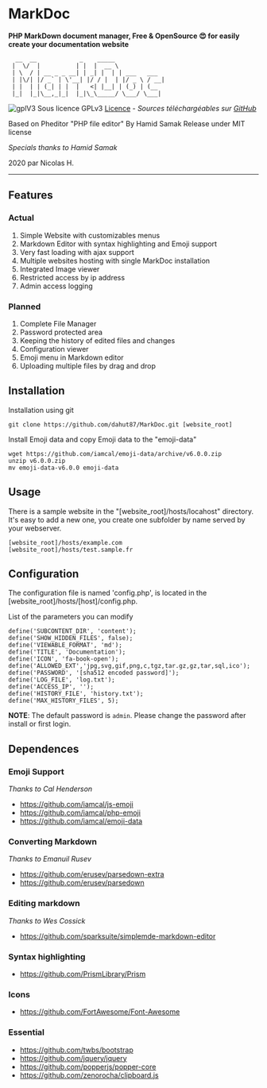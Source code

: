 # MarkDoc

**PHP MarkDown document manager, Free &amp; OpenSource :heart_eyes: for easily create your documentation website**
```
  __  __            _    _____             
 |  \/  |          | |  |  __ \            
 | \  / | __ _ _ __| | _| |  | | ___   ___ 
 | |\/| |/ _` | \'__| |/ / |  | |/ _ \ / __|
 | |  | | (_| | |  |   <| |__| | (_) | (__ 
 |_|  |_|\__,_|_|  |_|\_\_____/ \___/ \___|
```                                      

![gplV3](https://www.gnu.org/graphics/gplv3-127x51.png) Sous licence GPLv3 [Licence](/special/gpl-3.0.md) - *Sources téléchargéables sur [GitHub](https://github.com/dahut87/MarkDoc)*

Based on Pheditor "PHP file editor" By Hamid Samak Release under MIT license

*Specials thanks to Hamid Samak*

2020 par Nicolas H.

---

## Features

### Actual

1. Simple Website with customizables menus
2. Markdown Editor with syntax highlighting and Emoji support
3. Very fast loading with ajax support
4. Multiple websites hosting with single MarkDoc installation
3. Integrated Image viewer
4. Restricted access by ip address
5. Admin access logging

### Planned

1. Complete File Manager
2. Password protected area
3. Keeping the history of edited files and changes
4. Configuration viewer
5. Emoji menu in Markdown editor
6. Uploading multiple files by drag and drop

## Installation

Installation using git

```
git clone https://github.com/dahut87/MarkDoc.git [website_root]
```

Install Emoji data and copy Emoji data to the "emoji-data"

```
wget https://github.com/iamcal/emoji-data/archive/v6.0.0.zip
unzip v6.0.0.zip
mv emoji-data-v6.0.0 emoji-data
```

## Usage

There is a sample website in the "[website_root]/hosts/locahost" directory. It's easy to add a new one, you create one subfolder by name served by your webserver.

```
[website_root]/hosts/example.com
[website_root]/hosts/test.sample.fr
```

## Configuration

The configuration file is named 'config.php', is located in the [website_root]/hosts/[host]/config.php.

List of the parameters you can modify
```
define('SUBCONTENT_DIR', 'content');
define('SHOW_HIDDEN_FILES', false);
define('VIEWABLE_FORMAT', 'md');
define('TITLE', 'Documentation');
define('ICON', 'fa-book-open');
define('ALLOWED_EXT','jpg,svg,gif,png,c,tgz,tar.gz,gz,tar,sql,ico');
define('PASSWORD', '[sha512 encoded password]');
define('LOG_FILE', 'log.txt');
define('ACCESS_IP', '');
define('HISTORY_FILE', 'history.txt');
define('MAX_HISTORY_FILES', 5);
```

**NOTE**:
The default password is `admin`. Please change the password after install or first login.

## Dependences

### Emoji Support

*Thanks to Cal Henderson*

 * https://github.com/iamcal/js-emoji
 * https://github.com/iamcal/php-emoji
 * https://github.com/iamcal/emoji-data

### Converting Markdown

*Thanks to Emanuil Rusev*

 * https://github.com/erusev/parsedown-extra
 * https://github.com/erusev/parsedown

### Editing markdown

*Thanks to Wes Cossick*

 * https://github.com/sparksuite/simplemde-markdown-editor

### Syntax highlighting

 * https://github.com/PrismLibrary/Prism

### Icons

 * https://github.com/FortAwesome/Font-Awesome

### Essential

 * https://github.com/twbs/bootstrap
 * https://github.com/jquery/jquery
 * https://github.com/popperjs/popper-core
 * https://github.com/zenorocha/clipboard.js




